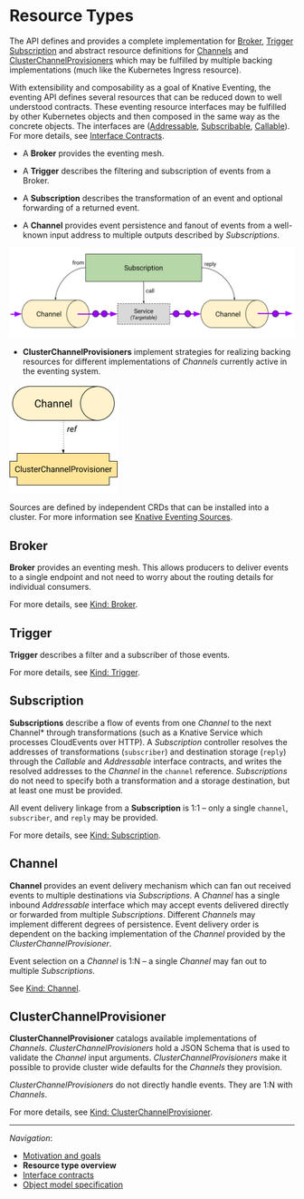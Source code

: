 # Resource Types

The API defines and provides a complete implementation for [Broker](spec.md#kind-broker), 
[Trigger](spec.md#kind-trigger)
[Subscription](spec.md#kind-subscription) and abstract resource definitions for
[Channels](spec.md#kind-channel) and
[ClusterChannelProvisioners](spec.md#kind-clusterchannelprovisioner) which may
be fulfilled by multiple backing implementations (much like the Kubernetes
Ingress resource).

With extensibility and composability as a goal of Knative Eventing, the eventing
API defines several resources that can be reduced down to well understood
contracts. These eventing resource interfaces may be fulfilled by other
Kubernetes objects and then composed in the same way as the concrete objects.
The interfaces are ([Addressable](interfaces.md#addressable),
[Subscribable](interfaces.md#Subscribable), [Callable](interfaces.md#callable)).
For more details, see [Interface Contracts](interfaces.md).

- A **Broker** provides the eventing mesh.

- A **Trigger** describes the filtering and subscription of events from a Broker.

- A **Subscription** describes the transformation of an event and optional
  forwarding of a returned event.

- A **Channel** provides event persistence and fanout of events from a
  well-known input address to multiple outputs described by _Subscriptions_.

<!-- This image is sourced from https://drive.google.com/open?id=10mmXzDb8S_4_ZG_hcBr7s4HPISyBqcqeJLTXLwkilRc -->

![Resource Types Overview](images/resource-types-overview.svg)

- **ClusterChannelProvisioners** implement strategies for realizing backing
  resources for different implementations of _Channels_ currently active in the
  eventing system.

<!-- This image is sourced from https://drive.google.com/open?id=1o_0Xh5VjwpQ7Px08h_Q4qnaOdMjt4yCEPixRFwJQjh8 -->

![Resource Types ClusterChannelProvisioners](images/resource-types-provisioner.png)

Sources are defined by independent CRDs that can be installed into a cluster.
For more information see
[Knative Eventing Sources](https://github.com/knative/eventing-sources).

## Broker

**Broker** provides an eventing mesh. This allows producers to deliver events to a single
endpoint and not need to worry about the routing details for individual consumers.

For more details, see [Kind: Broker](spec.md#kind-broker).

## Trigger

**Trigger** describes a filter and a subscriber of those events.  

For more details, see [Kind: Trigger](spec.md#kind-trigger).

## Subscription

**Subscriptions** describe a flow of events from one _Channel_ to the next
Channel\* through transformations (such as a Knative Service which processes
CloudEvents over HTTP). A _Subscription_ controller resolves the addresses of
transformations (`subscriber`) and destination storage (`reply`) through the
_Callable_ and _Addressable_ interface contracts, and writes the resolved
addresses to the _Channel_ in the `channel` reference. _Subscriptions_ do not
need to specify both a transformation and a storage destination, but at least
one must be provided.

All event delivery linkage from a **Subscription** is 1:1 – only a single
`channel`, `subscriber`, and `reply` may be provided.

For more details, see [Kind: Subscription](spec.md#kind-subscription).

## Channel

**Channel** provides an event delivery mechanism which can fan out received
events to multiple destinations via _Subscriptions_. A _Channel_ has a single
inbound _Addressable_ interface which may accept events delivered directly or
forwarded from multiple _Subscriptions_. Different _Channels_ may implement
different degrees of persistence. Event delivery order is dependent on the
backing implementation of the _Channel_ provided by the
_ClusterChannelProvisioner_.

Event selection on a _Channel_ is 1:N – a single _Channel_ may fan out to
multiple _Subscriptions_.

See [Kind: Channel](spec.md#kind-channel).

## ClusterChannelProvisioner

**ClusterChannelProvisioner** catalogs available implementations of _Channels_.
_ClusterChannelProvisioners_ hold a JSON Schema that is used to validate the
_Channel_ input arguments. _ClusterChannelProvisioners_ make it possible to
provide cluster wide defaults for the _Channels_ they provision.

_ClusterChannelProvisioners_ do not directly handle events. They are 1:N with
_Channels_.

For more details, see
[Kind: ClusterChannelProvisioner](spec.md#kind-clusterchannelprovisioner).

---

_Navigation_:

- [Motivation and goals](motivation.md)
- **Resource type overview**
- [Interface contracts](interfaces.md)
- [Object model specification](spec.md)
